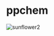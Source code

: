 # ppchem
![sunflower2](https://github.com/user-attachments/assets/c16d4e74-1e2a-49e1-9929-33b40b925f5c)

